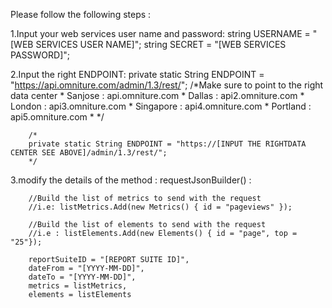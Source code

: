 Please follow the following steps :

1.Input your web services user name and password: 
string USERNAME = "[WEB SERVICES USER NAME]";
string SECRET = "[WEB SERVICES PASSWORD]";

2.Input the right ENDPOINT:
private static String ENDPOINT = "https://api.omniture.com/admin/1.3/rest/";
		/*Make sure to point to the right data center 
		* Sanjose : api.omniture.com
		* Dallas : api2.omniture.com
		* London : api3.omniture.com
		* Singapore : api4.omniture.com
		* Portland : api5.omniture.com
		* */

		/*
		private static String ENDPOINT = "https://[INPUT THE RIGHTDATA CENTER SEE ABOVE]/admin/1.3/rest/";
		*/
		
3.modify the details of the method : requestJsonBuilder() :

		//Build the list of metrics to send with the request
		//i.e: listMetrics.Add(new Metrics() { id = "pageviews" });
		
		//Build the list of elements to send with the request
		//i.e : listElements.Add(new Elements() { id = "page", top = "25"});
		
		reportSuiteID = "[REPORT SUITE ID]",
		dateFrom = "[YYYY-MM-DD]",
		dateTo = "[YYYY-MM-DD]",
		metrics = listMetrics,
		elements = listElements